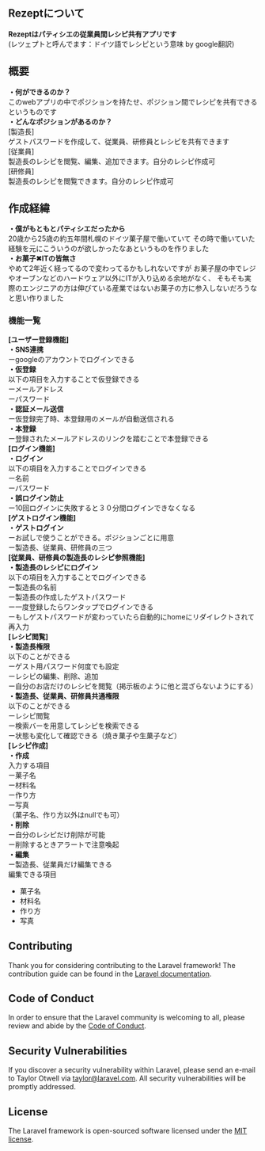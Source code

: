 
## Rezeptについて

**Rezeptはパティシエの従業員間レシピ共有アプリです**<br>
(レツェプトと呼んでます：ドイツ語でレシピという意味 by google翻訳)


## 概要
**・何ができるのか？**<br>
このwebアプリの中でポジションを持たせ、ポジション間でレシピを共有できるというものです<br>
**・どんなポジションがあるのか？**<br>
[製造長]<br>
ゲストパスワードを作成して、従業員、研修員とレシピを共有できます<br>
[従業員]<br>
製造長のレシピを閲覧、編集、追加できます。自分のレシピ作成可<br>
[研修員]<br>
製造長のレシピを閲覧できます。自分のレシピ作成可<br>


## 作成経緯

**・僕がもともとパティシエだったから**<br>
20歳から25歳の約五年間札幌のドイツ菓子屋で働いていて
その時で働いていた経験を元にこういうのが欲しかったなあというものを作りました<br>
**・お菓子✖︎ITの皆無さ**<br>
やめて2年近く経ってるので変わってるかもしれないですが
お菓子屋の中でレジやオーブンなどのハードウェア以外にITが入り込める余地がなく、
そもそも実際のエンジニアの方は伸びている産業ではないお菓子の方に参入しないだろうなと思い作りました

### 機能一覧
**[ユーザー登録機能]**<br>
**・SNS連携**<br>
ーgoogleのアカウントでログインできる<br>
**・仮登録**<br>
以下の項目を入力することで仮登録できる<br>
ーメールアドレス<br>
ーパスワード<br>
**・認証メール送信**<br>
ー仮登録完了時、本登録用のメールが自動送信される<br>
**・本登録**<br>
ー登録されたメールアドレスのリンクを踏むことで本登録できる<br>
**[ログイン機能]**<br>
**・ログイン**<br>
以下の項目を入力することでログインできる<br>
ー名前<br>
ーパスワード<br>
**・誤ログイン防止**<br>
ー10回ログインに失敗すると３０分間ログインできなくなる<br>
**[ゲストログイン機能]**<br>
**・ゲストログイン**<br>
ーお試しで使うことができる。ポジションごとに用意<br>
ー製造長、従業員、研修員の三つ<br>
**[従業員、研修員の製造長のレシピ参照機能]**<br>
**・製造長のレシピにログイン**<br>
以下の項目を入力することでログインできる<br>
ー製造長の名前<br>
ー製造長の作成したゲストパスワード<br>
ー一度登録したらワンタップでログインできる<br>
ーもしゲストパスワードが変わっていたら自動的にhomeにリダイレクトされて再入力<br>
**[レシピ閲覧]**<br>
**・製造長権限**<br>
以下のことができる<br>
ーゲスト用パスワード何度でも設定<br>
ーレシピの編集、削除、追加<br>
ー自分のお店だけのレシピを閲覧（掲示板のように他と混ざらないようにする）<br>
**・製造長、従業員、研修員共通権限**<br>
以下のことができる<br>
ーレシピ閲覧<br>
ー検索バーを用意してレシピを検索できる<br>
ー状態も変化して確認できる（焼き菓子や生菓子など）<br>
**[レシピ作成]**<br>
**・作成**<br>
入力する項目<br>
ー菓子名<br>
ー材料名<br>
ー作り方<br>
ー写真<br>
（菓子名、作り方以外はnullでも可）<br>
**・削除**<br>
ー自分のレシピだけ削除が可能<br>
ー削除するときアラートで注意喚起<br>
**・編集**<br>
ー製造長、従業員だけ編集できる<br>
編集できる項目<br>
- 菓子名<br>
- 材料名<br>
- 作り方<br>
- 写真<br>




## Contributing

Thank you for considering contributing to the Laravel framework! The contribution guide can be found in the [Laravel documentation](https://laravel.com/docs/contributions).

## Code of Conduct

In order to ensure that the Laravel community is welcoming to all, please review and abide by the [Code of Conduct](https://laravel.com/docs/contributions#code-of-conduct).

## Security Vulnerabilities

If you discover a security vulnerability within Laravel, please send an e-mail to Taylor Otwell via [taylor@laravel.com](mailto:taylor@laravel.com). All security vulnerabilities will be promptly addressed.

## License

The Laravel framework is open-sourced software licensed under the [MIT license](https://opensource.org/licenses/MIT).
